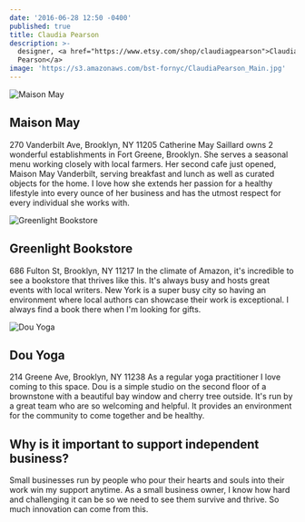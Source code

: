 ```yaml
---
date: '2016-06-28 12:50 -0400'
published: true
title: Claudia Pearson
description: >-
  designer, <a href="https://www.etsy.com/shop/claudiagpearson">Claudia
  Pearson</a>
image: 'https://s3.amazonaws.com/bst-fornyc/ClaudiaPearson_Main.jpg'
---
```

![Maison May](https://s3.amazonaws.com/bst-fornyc/ClaudiaPearson_MasonMay.jpg)

## Maison May 
270 Vanderbilt Ave, Brooklyn, NY 11205
Catherine May Saillard owns 2 wonderful establishments in Fort Greene, Brooklyn. She serves a seasonal  menu working closely with local farmers. Her second cafe just opened, Maison May Vanderbilt, serving breakfast and lunch as well as curated objects for the home. I love how she extends her passion for a healthy lifestyle into every ounce of her business and has the utmost respect for every individual she works with.

![Greenlight Bookstore](https://s3.amazonaws.com/bst-fornyc/ClaudiaPearson_GreenlightBooks.jpg)
## Greenlight Bookstore 
686 Fulton St, Brooklyn, NY 11217
In the climate of Amazon, it's incredible to see a bookstore that thrives like this. It's always busy and hosts great events with local writers. New York is a super busy city so having an environment where local authors can showcase their work is exceptional. I always find a book there when I'm looking for gifts.

![Dou Yoga](https://s3.amazonaws.com/bst-fornyc/Claudia_Pearson_DouYoga.jpg)
## Dou Yoga 
214 Greene Ave, Brooklyn, NY 11238
As a regular yoga practitioner I love coming to this space. Dou is a simple studio on the second floor of a brownstone with a beautiful bay window and cherry tree outside. It's run by a great team who are so welcoming and helpful. It provides an environment for the community to come together and be healthy.

## Why is it important to support independent business?
Small businesses run by people who pour their hearts and souls into their work win my support anytime. As a small business owner, I know how hard and challenging it can be so we need to see them survive and thrive. So much innovation can come from this.
